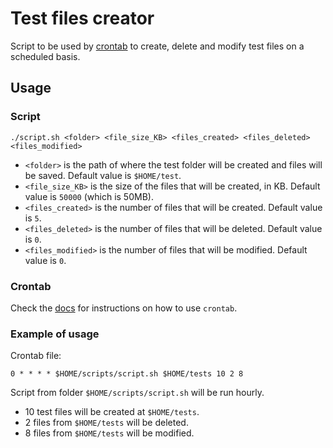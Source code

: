 # Test files creator

Script to be used by [crontab](https://en.wikipedia.org/wiki/Cron) to create, delete and modify test files on a scheduled basis.

## Usage

### Script

```
./script.sh <folder> <file_size_KB> <files_created> <files_deleted> <files_modified> 
```

* `<folder>` is the path of where the test folder will be created and files will be saved. Default value is `$HOME/test`.
* `<file_size_KB>` is the size of the files that will be created, in KB. Default value is `50000` (which is 50MB).
* `<files_created>` is the number of files that will be created. Default value is `5`.
* `<files_deleted>` is the number of files that will be deleted. Default value is `0`.
* `<files_modified>` is the number of files that will be modified. Default value is `0`.


### Crontab

Check the [docs](https://linux.die.net/man/1/crontab) for instructions on how to use `crontab`. 

### Example of usage

Crontab file:
```
0 * * * * $HOME/scripts/script.sh $HOME/tests 10 2 8
```

Script from folder `$HOME/scripts/script.sh` will be run hourly.
* 10 test files will be created at `$HOME/tests`.
* 2 files from `$HOME/tests` will be deleted.
* 8 files from `$HOME/tests` will be modified.
